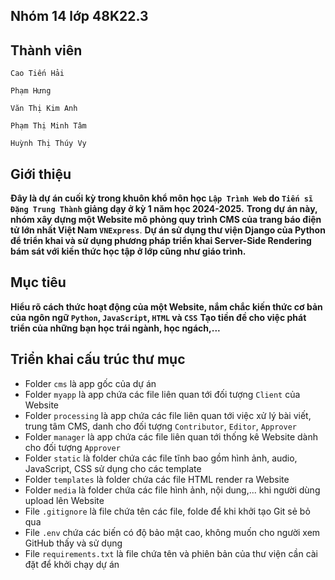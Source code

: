 ## Nhóm 14 lớp 48K22.3

## Thành viên
  `Cao Tiến Hải`

  `Phạm Hưng`

  `Văn Thị Kim Anh`

  `Phạm Thị Minh Tâm` 

  `Huỳnh Thị Thúy Vy`

## Giới thiệu
  **Đây là dự án cuối kỳ trong khuôn khổ môn học `Lập Trình Web` do `Tiến sĩ Đặng Trung Thành` giảng dạy ở kỳ 1 năm học 2024-2025.**
  **Trong dự án này, nhóm xây dựng một Website mô phỏng quy trình CMS của trang báo điện tử lớn nhất Việt Nam `VNExpress`**. 
  **Dự án sử dụng thư viện Django của Python để triển khai và sử dụng phương pháp triển khai Server-Side Rendering bám sát với kiến thức học tập ở lớp cũng như giáo trình.**

## Mục tiêu
  **Hiểu rõ cách thức hoạt động của một Website, nắm chắc kiến thức cơ bản của ngôn ngữ `Python`, `JavaScript`, `HTML` và `CSS`**
  **Tạo tiền đề cho việc phát triển của những bạn học trái ngành, học ngách,...**

## Triển khai cấu trúc thư mục
  - Folder `cms` là app gốc của dự án
  - Folder `myapp` là app chứa các file liên quan tới đối tượng `Client` của Website
  - Folder `processing` là app chứa các file liên quan tới việc xử lý bài viết, trung tâm CMS, danh cho đối tượng `Contributor`, `Editor`, `Approver`
  - Folder `manager` là app chứa các file liên quan tới thống kê Website dành cho đối tượng `Approver`
  - Folder `static` là folder chứa các file tĩnh bao gồm hình ảnh, audio, JavaScript, CSS sử dụng cho các template
  - Folder `templates` là folder chứa các file HTML render ra Website
  - Folder `media` là folder chứa các file hình ảnh, nội dung,... khi người dùng upload lên Website
  - File `.gitignore` là file chứa tên các file, folde để khi khởi tạo Git sẻ bỏ qua
  - File `.env` chứa các biến có độ bảo mật cao, không muốn cho người xem GitHub thấy và sử dụng
  - File `requirements.txt` là file chứa tên và phiên bản của thư viện cần cài đặt để khởi chạy dự án